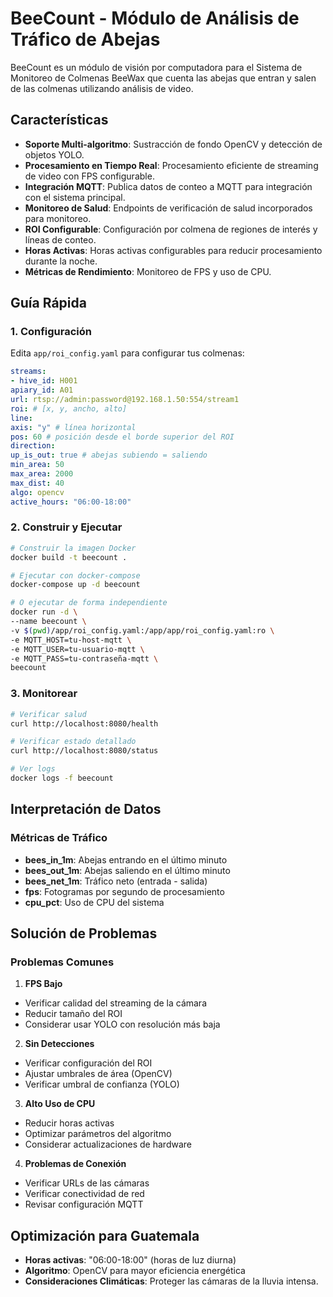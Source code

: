 # BeeCount - Módulo de Análisis de Tráfico de Abejas

BeeCount es un módulo de visión por computadora para el Sistema de Monitoreo de Colmenas BeeWax que cuenta las abejas que entran y salen de las colmenas utilizando análisis de video.

## Características

- **Soporte Multi-algoritmo**: Sustracción de fondo OpenCV y detección de objetos YOLO.
- **Procesamiento en Tiempo Real**: Procesamiento eficiente de streaming de video con FPS configurable.
- **Integración MQTT**: Publica datos de conteo a MQTT para integración con el sistema principal.
- **Monitoreo de Salud**: Endpoints de verificación de salud incorporados para monitoreo.
- **ROI Configurable**: Configuración por colmena de regiones de interés y líneas de conteo.
- **Horas Activas**: Horas activas configurables para reducir procesamiento durante la noche.
- **Métricas de Rendimiento**: Monitoreo de FPS y uso de CPU.

## Guía Rápida

### 1. Configuración

Edita `app/roi_config.yaml` para configurar tus colmenas:

```yaml
streams:
- hive_id: H001
apiary_id: A01
url: rtsp://admin:password@192.168.1.50:554/stream1
roi: # [x, y, ancho, alto]
line:
axis: "y" # línea horizontal
pos: 60 # posición desde el borde superior del ROI
direction:
up_is_out: true # abejas subiendo = saliendo
min_area: 50
max_area: 2000
max_dist: 40
algo: opencv
active_hours: "06:00-18:00"
```

### 2. Construir y Ejecutar

```bash
# Construir la imagen Docker
docker build -t beecount .

# Ejecutar con docker-compose
docker-compose up -d beecount

# O ejecutar de forma independiente
docker run -d \
--name beecount \
-v $(pwd)/app/roi_config.yaml:/app/app/roi_config.yaml:ro \
-e MQTT_HOST=tu-host-mqtt \
-e MQTT_USER=tu-usuario-mqtt \
-e MQTT_PASS=tu-contraseña-mqtt \
beecount
```

### 3. Monitorear

```bash
# Verificar salud
curl http://localhost:8080/health

# Verificar estado detallado
curl http://localhost:8080/status

# Ver logs
docker logs -f beecount
```

## Interpretación de Datos

### Métricas de Tráfico

- **bees_in_1m**: Abejas entrando en el último minuto
- **bees_out_1m**: Abejas saliendo en el último minuto
- **bees_net_1m**: Tráfico neto (entrada - salida)
- **fps**: Fotogramas por segundo de procesamiento
- **cpu_pct**: Uso de CPU del sistema

## Solución de Problemas

### Problemas Comunes
1. **FPS Bajo**
- Verificar calidad del streaming de la cámara
- Reducir tamaño del ROI
- Considerar usar YOLO con resolución más baja

2. **Sin Detecciones**
- Verificar configuración del ROI
- Ajustar umbrales de área (OpenCV)
- Verificar umbral de confianza (YOLO)

3. **Alto Uso de CPU**
- Reducir horas activas
- Optimizar parámetros del algoritmo
- Considerar actualizaciones de hardware

4. **Problemas de Conexión**
- Verificar URLs de las cámaras
- Verificar conectividad de red
- Revisar configuración MQTT

## Optimización para Guatemala
- **Horas activas**: "06:00-18:00" (horas de luz diurna)
- **Algoritmo**: OpenCV para mayor eficiencia energética
- **Consideraciones Climáticas**: Proteger las cámaras de la lluvia intensa.